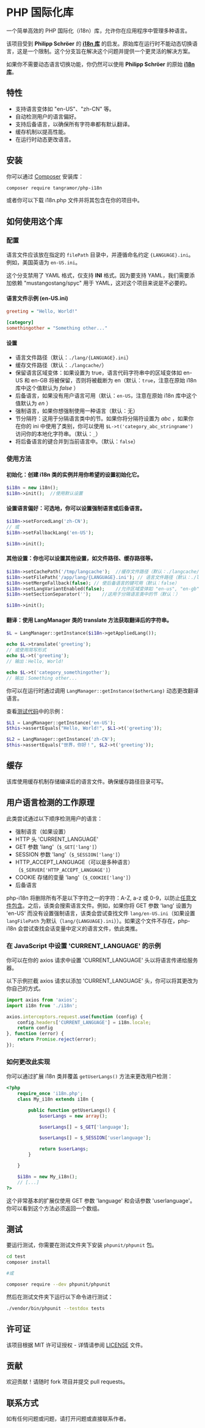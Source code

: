 # PHP 国际化库

一个简单高效的 PHP 国际化（i18n）库，允许你在应用程序中管理多种语言。

该项目受到 **Philipp Schröer** 的 **[i18n 库](https://github.com/Philipp15b/php-i18n)** 的启发。原始库在运行时不能动态切换语言，这是一个限制。这个分支旨在解决这个问题并提供一个更灵活的解决方案。

如果你不需要动态语言切换功能，你仍然可以使用 **Philipp Schröer** 的原始 **[i18n 库](https://github.com/Philipp15b/php-i18n)**。

## 特性

- 支持语言变体如 "en-US"、"zh-CN" 等。
- 自动检测用户的语言偏好。
- 支持后备语言，以确保所有字符串都有默认翻译。
- 缓存机制以提高性能。
- 在运行时动态更改语言。

## 安装

你可以通过 [Composer](https://getcomposer.org/) 安装库：

```bash
composer require tangramor/php-i18n
```

或者你可以下载 i18n.php 文件并将其包含在你的项目中。

## 如何使用这个库

### 配置

语言文件应该放在指定的 `filePath` 目录中，并遵循命名约定 `{LANGUAGE}.ini`。例如，美国英语为 `en-US.ini`。

这个分支禁用了 YAML 格式，仅支持 **INI** 格式。因为要支持 YAML，我们需要添加依赖 "mustangostang/spyc" 用于 YAML，这对这个项目来说是不必要的。

#### 语言文件示例 (en-US.ini)

```ini
greeting = "Hello, World!"

[category]
somethingother = "Something other..."
```

#### 设置

- 语言文件路径（默认：`./lang/{LANGUAGE}.ini`）
- 缓存文件路径（默认：`./langcache/`）
- 保留语言区域变体：如果设置为 true，语言代码字符串中的区域变体如 en-US 和 en-GB 将被保留，否则将被截断为 en（默认：`true`，注意在原始 i18n 库中这个值默认为 *false* ）
- 后备语言，如果没有用户语言可用（默认：`en-US`，注意在原始 i18n 库中这个值默认为 *en* ）
- 强制语言，如果你想强制使用一种语言（默认：无）
- 节分隔符：这用于分隔语言类中的节。如果你将分隔符设置为 _abc_ ，如果你在你的 ini 中使用了类别，你可以使用 `$L->t('category_abc_stringname')` 访问你的本地化字符串。（默认：`_`）
- 将后备语言的键合并到当前语言中。（默认：`false`）

### 使用方法

#### 初始化：创建 i18n 类的实例并用你希望的设置初始化它。

```php
$i18n = new i18n();
$i18n->init();  //使用默认设置
```

#### 设置语言偏好：可选地，你可以设置强制语言或后备语言。

```php
$i18n->setForcedLang('zh-CN');
// 或
$i18n->setFallbackLang('en-US');

$i18n->init();
```

#### 其他设置：你也可以设置其他设置，如文件路径、缓存路径等。

```php
$i18n->setCachePath('/tmp/langcache');  //缓存文件路径（默认：./langcache/）
$i18n->setFilePath('/app/lang/{LANGUAGE}.ini'); // 语言文件路径（默认：./lang/{LANGUAGE}.ini）
$i18n->setMergeFallback(false); // 使后备语言的键可用（默认：false）
$i18n->setLangVariantEnabled(false);    //允许区域变体如 "en-us", "en-gb" 等。如果设置为 false，将提供 "en"。（默认：true）
$i18n->setSectionSeparator('');    //这用于分隔语言类中的节（默认：）

$i18n->init();
```

#### 翻译：使用 LangManager 类的 translate 方法获取翻译后的字符串。

```php
$L = LangManager::getInstance($i18n->getAppliedLang());

echo $L->translate('greeting');
// 或使用简写形式
echo $L->t('greeting');
// 输出：Hello, World!

echo $L->t('category_somethingother');
// 输出：Something other...
```

你可以在运行时通过调用 `LangManager::getInstance($otherLang)` 动态更改翻译语言。

查看[测试代码](./test/tests/DefaultSettingTest.php)中的示例：

```php
$L1 = LangManager::getInstance('en-US');
$this->assertEquals("Hello, World!", $L1->t('greeting'));

$L2 = LangManager::getInstance('zh-CN');
$this->assertEquals("世界，你好！", $L2->t('greeting'));
```

## 缓存

该库使用缓存机制存储编译后的语言文件。确保缓存路径目录可写。

## 用户语言检测的工作原理

此类尝试通过以下顺序检测用户的语言：

- 强制语言（如果设置）
- HTTP 头 'CURRENT_LANGUAGE'
- GET 参数 'lang'（`$_GET['lang']`）
- SESSION 参数 'lang'（`$_SESSION['lang']`）
- HTTP_ACCEPT_LANGUAGE（可以是多种语言）（`$_SERVER['HTTP_ACCEPT_LANGUAGE']`）
- COOKIE 存储的变量 'lang'（`$_COOKIE['lang']`）
- 后备语言

php-i18n 将删除所有不是以下字符之一的字符：A-Z, a-z 或 0-9，以防止[任意文件包含](https://en.wikipedia.org/wiki/File_inclusion_vulnerability)。之后，该类会搜索语言文件。例如，如果你将 GET 参数 'lang' 设置为 'en-US' 而没有设置强制语言，该类会尝试查找文件 `lang/en-US.ini`（如果设置 `langFilePath` 为默认（`lang/{LANGUAGE}.ini`））。如果这个文件不存在，php-i18n 会尝试查找会话变量中定义的语言文件，依此类推。

### 在 JavaScript 中设置 'CURRENT_LANGUAGE' 的示例

你可以在你的 axios 请求中设置 'CURRENT_LANGUAGE' 头以将语言传递给服务器。

以下示例拦截 axios 请求以添加 'CURRENT_LANGUAGE' 头，你可以将其更改为你自己的方式。

```js
import axios from 'axios';
import i18n from './i18n';

axios.interceptors.request.use(function (config) {
    config.headers['CURRENT_LANGUAGE'] = i18n.locale;
    return config
}, function (error) {
    return Promise.reject(error);
});
```

### 如何更改此实现

你可以通过扩展 i18n 类并覆盖 `getUserLangs()` 方法来更改用户检测：

```php
<?php
	require_once 'i18n.php';
	class My_i18n extends i18n {

		public function getUserLangs() {
			$userLangs = new array();

			$userLangs[] = $_GET['language'];

			$userLangs[] = $_SESSION['userlanguage'];

			return $userLangs;
		}

	}

	$i18n = new My_i18n();
	// [...]
?>
```

这个非常基本的扩展仅使用 GET 参数 'language' 和会话参数 'userlanguage'。你可以看到这个方法必须返回一个数组。

## 测试

要运行测试，你需要在测试文件夹下安装 `phpunit/phpunit` 包。

```bash
cd test
composer install

#或

composer require --dev phpunit/phpunit
```

然后在测试文件夹下运行以下命令进行测试：

```bash
./vendor/bin/phpunit --testdox tests
```

## 许可证

该项目根据 MIT 许可证授权 - 详情请参阅 [LICENSE](LICENSE) 文件。

## 贡献

欢迎贡献！请随时 fork 项目并提交 pull requests。

## 联系方式

如有任何问题或问题，请打开问题或直接联系作者。
